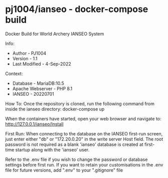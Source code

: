 # pj1004/ianseo - docker-compose build
Docker Build for World Archery IANSEO System

Info:
 - Author - PJ1004
 - Version - 1.1
 - Last Modified - 4-Sep-2022


Context:
 - Database - MariaDB:10.5
 - Apache Webserver - PHP 8.1
 - IANSEO - 20220701

How To:
Once the repository is cloned, run the following command from inside the ianseo directory:
    docker-compose up

When the containers have started, open your web browser and navigate to:
    http://127.0.0.1/ianseo/Install


First Run:
When connecting to the database on the IANSEO first-run screen, just enter either "db" or "172.20.0.20" in the write server Host field.  The root password is not required as a blank 'ianseo' database is created at first-time startup along with the 'ianseo' user.

Refer to the .env file if you wish to change the password or database settings before first run.
If you want to retain your customisations in the .env file for future versions, add ".env" to your ".gitignore" file

